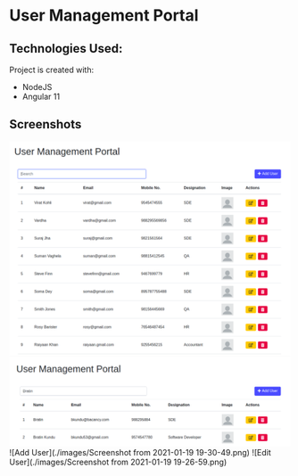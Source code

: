 # User Management Portal

## Technologies Used:
Project is created with:
* NodeJS 
* Angular 11

## Screenshots
![User List](./images/UserList.png)
![Searching](./images/Search.png)
![Add User](./images/Screenshot from 2021-01-19 19-30-49.png)
![Edit User](./images/Screenshot from 2021-01-19 19-26-59.png)
